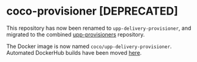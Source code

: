 # coco-provisioner [DEPRECATED]

This repository has now been renamed to `upp-delivery-provisioner`, and migrated to the combined [upp-provisioners](https://github.com/Financial-Times/upp-provisioners/tree/master/upp-delivery-provisioner) repository.

The Docker image is now named `coco/upp-delivery-provisioner`.  
Automated DockerHub builds have been moved  [here](https://hub.docker.com/r/coco/upp-delivery-provisioner/).
